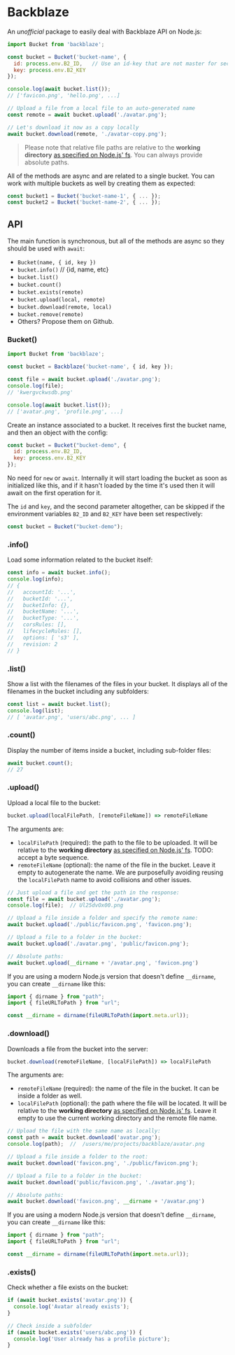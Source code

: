 # Backblaze

An *unofficial* package to easily deal with Backblaze API on Node.js:

```js
import Bucket from 'backblaze';

const bucket = Bucket('bucket-name', {
  id: process.env.B2_ID,   // Use an id-key that are not master for security
  key: process.env.B2_KEY
});

console.log(await bucket.list());
// ['favicon.png', 'hello.png', ...]

// Upload a file from a local file to an auto-generated name
const remote = await bucket.upload('./avatar.png');

// Let's download it now as a copy locally
await bucket.download(remote, './avatar-copy.png');
```

> Please note that relative file paths are relative to the **working directory** [as specified on Node.js' fs](https://nodejs.org/api/fs.html#fs_file_paths). You can always provide absolute paths.

All of the methods are async and are related to a single bucket. You can work with multiple buckets as well by creating them as expected:

```js
const bucket1 = Bucket('bucket-name-1', { ... });
const bucket2 = Bucket('bucket-name-2', { ... });
```



## API

The main function is synchronous, but all of the methods are async so they should be used with `await`:

- `Bucket(name, { id, key })`
- `bucket.info()` // {id, name, etc}
- `bucket.list()`
- `bucket.count()`
- `bucket.exists(remote)`
- `bucket.upload(local, remote)`
- `bucket.download(remote, local)`
- `bucket.remove(remote)`
- Others? Propose them on Github.



### Bucket()

```js
import Bucket from 'backblaze';

const bucket = Backblaze('bucket-name', { id, key });

const file = await bucket.upload('./avatar.png');
console.log(file);
// 'kwergvckwsdb.png'

console.log(await bucket.list());
// ['avatar.png', 'profile.png', ...]
```

Create an instance associated to a bucket. It receives first the bucket name, and then an object with the config:

```js
const bucket = Bucket("bucket-demo", {
  id: process.env.B2_ID,
  key: process.env.B2_KEY
});
```

No need for `new` or `await`. Internally it will start loading the bucket as soon as initialized like this, and if it hasn't loaded by the time it's used then it will await on the first operation for it.

The `id` and `key`, and the second parameter altogether, can be skipped if the environment variables `B2_ID` and `B2_KEY` have been set respectively:

```js
const bucket = Bucket("bucket-demo");
```



### .info()

Load some information related to the bucket itself:

```js
const info = await bucket.info();
console.log(info);
// {
//   accountId: '...',
//   bucketId: '...',
//   bucketInfo: {},
//   bucketName: '...',
//   bucketType: '...',
//   corsRules: [],
//   lifecycleRules: [],
//   options: [ 's3' ],
//   revision: 2
// }
```



### .list()

Show a list with the filenames of the files in your bucket. It displays all of the filenames in the bucket including any subfolders:

```js
const list = await bucket.list();
console.log(list);
// [ 'avatar.png', 'users/abc.png', ... ]
```



### .count()

Display the number of items inside a bucket, including sub-folder files:

```js
await bucket.count();
// 27
```



### .upload()

Upload a local file to the bucket:

```js
bucket.upload(localFilePath, [remoteFileName]) => remoteFileName
```

The arguments are:

- `localFilePath` (required): the path to the file to be uploaded. It will be relative to the **working directory** [as specified on Node.js' fs](https://nodejs.org/api/fs.html#fs_file_paths). TODO: accept a byte sequence.
- `remoteFileName` (optional): the name of the file in the bucket. Leave it empty to autogenerate the name. We are purposefully avoiding reusing the `localFilePath` name to avoid collisions and other issues.

```js
// Just upload a file and get the path in the response:
const file = await bucket.upload('./avatar.png');
console.log(file);  // Ul25dvOx00.png

// Upload a file inside a folder and specify the remote name:
await bucket.upload('./public/favicon.png', 'favicon.png');

// Upload a file to a folder in the bucket:
await bucket.upload('./avatar.png', 'public/favicon.png');

// Absolute paths:
await bucket.upload(__dirname + '/avatar.png', 'favicon.png')
```

If you are using a modern Node.js version that doesn't define `__dirname`, you can create `__dirname` like this:

```jsx
import { dirname } from "path";
import { fileURLToPath } from "url";

const __dirname = dirname(fileURLToPath(import.meta.url));
```



### .download()

Downloads a file from the bucket into the server:

```js
bucket.download(remoteFileName, [localFilePath]) => localFilePath
```

The arguments are:

- `remoteFileName` (required): the name of the file in the bucket. It can be inside a folder as well.
- `localFilePath` (optional): the path where the file will be located. It will be relative to the **working directory** [as specified on Node.js' fs](https://nodejs.org/api/fs.html#fs_file_paths). Leave it empty to use the current working directory and the remote file name.


```js
// Upload the file with the same name as locally:
const path = await bucket.download('avatar.png');
console.log(path);  //  /users/me/projects/backblaze/avatar.png

// Upload a file inside a folder to the root:
await bucket.download('favicon.png', './public/favicon.png');

// Upload a file to a folder in the bucket:
await bucket.download('public/favicon.png', './avatar.png');

// Absolute paths:
await bucket.download('favicon.png', __dirname + '/avatar.png')
```

If you are using a modern Node.js version that doesn't define `__dirname`, you can create `__dirname` like this:

```jsx
import { dirname } from "path";
import { fileURLToPath } from "url";

const __dirname = dirname(fileURLToPath(import.meta.url));
```





### .exists()

Check whether a file exists on the bucket:

```js
if (await bucket.exists('avatar.png')) {
  console.log('Avatar already exists');
}

// Check inside a subfolder
if (await bucket.exists('users/abc.png')) {
  console.log('User already has a profile picture');
}
```
